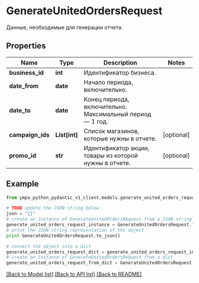 # GenerateUnitedOrdersRequest

Данные, необходимые для генерации отчета. 

## Properties
Name | Type | Description | Notes
------------ | ------------- | ------------- | -------------
**business_id** | **int** | Идентификатор бизнеса. | 
**date_from** | **date** | Начало периода, включительно. | 
**date_to** | **date** | Конец периода, включительно. Максимальный период — 1 год. | 
**campaign_ids** | **List[int]** | Список магазинов, которые нужны в отчете. | [optional] 
**promo_id** | **str** | Идентификатор акции, товары из которой нужны в отчете. | [optional] 

## Example

```python
from ympa_python_pydantic_v1_client.models.generate_united_orders_request import GenerateUnitedOrdersRequest

# TODO update the JSON string below
json = "{}"
# create an instance of GenerateUnitedOrdersRequest from a JSON string
generate_united_orders_request_instance = GenerateUnitedOrdersRequest.from_json(json)
# print the JSON string representation of the object
print GenerateUnitedOrdersRequest.to_json()

# convert the object into a dict
generate_united_orders_request_dict = generate_united_orders_request_instance.to_dict()
# create an instance of GenerateUnitedOrdersRequest from a dict
generate_united_orders_request_from_dict = GenerateUnitedOrdersRequest.from_dict(generate_united_orders_request_dict)
```
[[Back to Model list]](../README.md#documentation-for-models) [[Back to API list]](../README.md#documentation-for-api-endpoints) [[Back to README]](../README.md)


